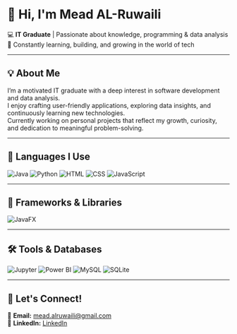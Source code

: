 # 👋 Hi, I'm Mead AL-Ruwaili

💻 **IT Graduate** | Passionate about knowledge, programming & data analysis  
🌱 Constantly learning, building, and growing in the world of tech

---

## 💡 About Me  
I’m a motivated IT graduate with a deep interest in software development and data analysis.  
I enjoy crafting user-friendly applications, exploring data insights, and continuously learning new technologies.  
Currently working on personal projects that reflect my growth, curiosity, and dedication to meaningful problem-solving.

---

## 🚀 Languages I Use  
<p float="left">
  <img src="https://img.shields.io/badge/Java-ED8B00?style=for-the-badge&logo=java&logoColor=white" alt="Java"/>
  <img src="https://img.shields.io/badge/Python-3776AB?style=for-the-badge&logo=python&logoColor=white" alt="Python"/>
  <img src="https://img.shields.io/badge/HTML-E34F26?style=for-the-badge&logo=html5&logoColor=white" alt="HTML"/>
  <img src="https://img.shields.io/badge/CSS-1572B6?style=for-the-badge&logo=css3&logoColor=white" alt="CSS"/>
  <img src="https://img.shields.io/badge/JavaScript-F7DF1E?style=for-the-badge&logo=javascript&logoColor=black" alt="JavaScript"/>
</p>

---

## 🧰 Frameworks & Libraries  
<p float="left">
  <img src="https://img.shields.io/badge/JavaFX-3776AB?style=for-the-badge&logo=java&logoColor=white" alt="JavaFX"/>
</p>

---

## 🛠️ Tools & Databases  
<p float="left">
  <img src="https://img.shields.io/badge/Jupyter-F37626?style=for-the-badge&logo=jupyter&logoColor=white" alt="Jupyter"/>
  <img src="https://img.shields.io/badge/Power%20BI-F2C811?style=for-the-badge&logo=powerbi&logoColor=black" alt="Power BI"/>
  <img src="https://img.shields.io/badge/MySQL-00758F?style=for-the-badge&logo=mysql&logoColor=white" alt="MySQL"/>
  <img src="https://img.shields.io/badge/SQLite-003B57?style=for-the-badge&logo=sqlite&logoColor=white" alt="SQLite"/>
</p>

---

## 🔗 Let's Connect!  
📧 **Email:** mead.alruwaili@gmail.com  
🔗 **LinkedIn:** [LinkedIn](https://www.linkedin.com/in/mead-al-ruwaili-946589333/)
